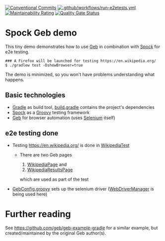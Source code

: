 [![Conventional Commits](https://img.shields.io/badge/Conventional%20Commits-1.0.0-pink.svg)](https://conventionalcommits.org)
[![.github/workflows/run-e2etests.yml](https://github.com/SchulteMarkus/spock-geb-demo/actions/workflows/run-e2etests.yml/badge.svg)](https://github.com/SchulteMarkus/spock-geb-demo/actions/workflows/run-e2etests.yml)
[![Maintainability Rating](https://sonarcloud.io/api/project_badges/measure?project=SchulteMarkus_spock-geb-demo&metric=sqale_rating)](https://sonarcloud.io/summary/new_code?id=SchulteMarkus_spock-geb-demo)
[![Quality Gate Status](https://sonarcloud.io/api/project_badges/measure?project=SchulteMarkus_spock-geb-demo&metric=alert_status)](https://sonarcloud.io/summary/new_code?id=SchulteMarkus_spock-geb-demo)

# Spock Geb demo

This tiny demo demonstrates how to use [Geb](https://www.gebish.org) in combination with
[Spock](https://spockframework.org) for e2e testing.

    ### A Firefox will be launched for testing https://en.wikipedia.org/
    $ ./gradlew test -DshowBrowser=true

The demo is minimized, so you won't have problems understanding what happens.

## Basic technologies

- [Gradle](https://gradle.org/) as build tool, [build.gradle](build.gradle) contains the project's
  dependencies
- [Spock](https://spockframework.org) as a [Groovy](https://groovy-lang.org/) testing framework
- [Geb](https://www.gebish.org) for browser automation (uses [Selenium](https://www.selenium.dev/)
  itself)

## e2e testing done

- Testing https://en.wikipedia.org/ is done in
  [WikipediaTest](src/test/groovy/dev/schulte/spockgebdemo/wikipedia/WikipediaTest.groovy)
  - There are two Geb pages
    1. [WikipediaPage](src/test/groovy/dev/schulte/spockgebdemo/wikipedia/WikipediaPage.groovy) and
    2. [WikipediaResultsPage](src/test/groovy/dev/schulte/spockgebdemo/wikipedia/WikipediaResultsPage.groovy)

    which are used as part of the test
- [GebConfig.groovy](src/test/resources/GebConfig.groovy) sets up the selenium driver
  ([WebDriverManager](https://github.com/bonigarcia/webdrivermanager) is being used here)

# Further reading

See https://github.com/geb/geb-example-gradle for a similar example, but created/maintained by the
original Geb author(s).
